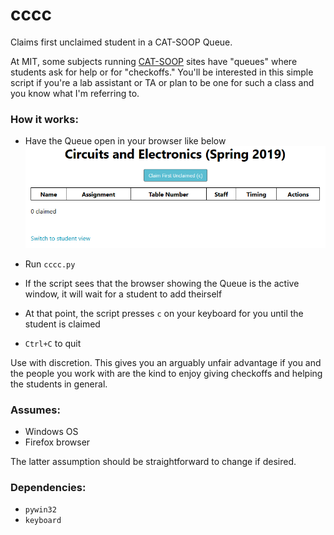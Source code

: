 # cccc

Claims first unclaimed student in a CAT-SOOP Queue.

At MIT, some subjects running [CAT-SOOP](https://catsoop.mit.edu/website) sites have "queues" where students ask for help or for "checkoffs." You'll be interested in this simple script if you're a lab assistant or TA or plan to be one for such a class and you know what I'm referring to.

### How it works:

* Have the Queue open in your browser like below
![Empty Queue](queue.png)

* Run `cccc.py`
* If the script sees that the browser showing the Queue is the active window, it will wait for a student to add theirself
* At that point, the script presses `c` on your keyboard for you until the student is claimed
* `Ctrl+C` to quit

Use with discretion. This gives you an arguably unfair advantage if you and the people you work with are the kind to enjoy giving checkoffs and helping the students in general.

### Assumes:

* Windows OS
* Firefox browser

The latter assumption should be straightforward to change if desired.

### Dependencies:

* `pywin32`
* `keyboard`
